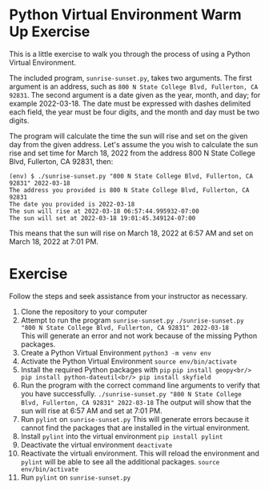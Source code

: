 
# Python Virtual Environment Warm Up Exercise

This is a little exercise to walk you through the process of using a Python Virtual Environment.

The included program, `sunrise-sunset.py`, takes two arguments. The first argument is an address, such as `800 N State College Blvd, Fullerton, CA 92831`. The second argument is a date given as the year, month, and day; for example 2022-03-18. The date must be expressed with dashes delimited each field, the year must be four digits, and the month and day must be two digits.

The program will calculate the time the sun will rise and set on the given day from the given address. Let's assume the you wish to calculate the sun rise and set time for March 18, 2022 from the address 800 N State College Blvd, Fullerton, CA 92831, then:
```
(env) $ ./sunrise-sunset.py "800 N State College Blvd, Fullerton, CA 92831" 2022-03-18
The address you provided is 800 N State College Blvd, Fullerton, CA 92831
The date you provided is 2022-03-18
The sun will rise at 2022-03-18 06:57:44.995932-07:00
The sun will set at 2022-03-18 19:01:45.349124-07:00
```
This means that the sun will rise on March 18, 2022 at 6:57 AM and set on March 18, 2022 at 7:01 PM.

# Exercise
Follow the steps and seek assistance from your instructor as necessary.

1. Clone the repository to your computer
1. Attempt to run the program `sunrise-sunset.py`
    `./sunrise-sunset.py "800 N State College Blvd, Fullerton, CA 92831" 2022-03-18`<br/>
    This will generate an error and not work because of the missing Python packages.
1. Create a Python Virtual Environment
    `python3 -m venv env`
1. Activate the Python Virtual Environment
    `source env/bin/activate`
1. Install the required Python packages with `pip`
    `pip install geopy<br/>
    pip install python-dateutil<br/>
    pip install skyfield`
1. Run the program with the correct command line arguments to verify that you have successfully.
    `./sunrise-sunset.py "800 N State College Blvd, Fullerton, CA 92831" 2022-03-18`
    The output will show that the sun will rise at 6:57 AM and set at 7:01 PM.
1. Run `pylint` on `sunrise-sunset.py`
    This will generate errors because it cannot find the packages that are installed in the virtual environment.
1. Install `pylint` into the virtual environment
    `pip install pylint`
1. Deactivate the virtual environment
    `deactivate`
1. Reactivate the virtuali environment. This will reload the environment and `pylint` will be able to see all the additional packages.
    `source env/bin/activate`
1. Run `pylint` on `sunrise-sunset.py`
